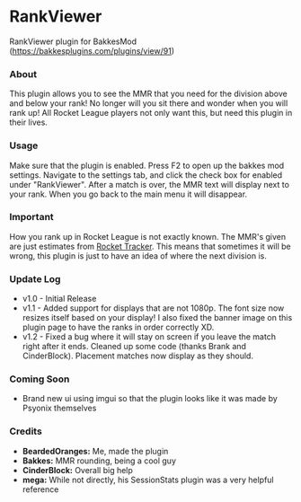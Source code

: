 # RankViewer
RankViewer plugin for BakkesMod (https://bakkesplugins.com/plugins/view/91)

### About
This plugin allows you to see the MMR that you need for the division above and below your rank! No longer will you sit there and wonder when you will rank up! All Rocket League players not only want this, but need this plugin in their lives. 

### Usage
Make sure that the plugin is enabled. Press F2 to open up the bakkes mod settings. Navigate to the settings tab, and click the check box for enabled under "RankViewer". After a match is over, the MMR text will display next to your rank. When you go back to the main menu it will disappear.

### Important
How you rank up in Rocket League is not exactly known. The MMR's given are just estimates from [Rocket Tracker]([https://rocketleague.tracker.network/distribution). This means that sometimes it will be wrong, this plugin is just to have an idea of where the next division is.

### Update Log
- v1.0 - Initial Release  
- v1.1 - Added support for displays that are not 1080p. The font size now resizes itself based on your display! I also fixed the banner image on this plugin page to have the ranks in order correctly XD.  
- v1.2 - Fixed a bug where it will stay on screen if you leave the match right after it ends. Cleaned up some code (thanks Brank and CinderBlock). Placement matches now display as they should.

### Coming Soon  
- Brand new ui using imgui so that the plugin looks like it was made by Psyonix themselves  

### Credits
- **BeardedOranges:** Me, made the plugin  
- **Bakkes:** MMR rounding, being a cool guy  
- **CinderBlock:** Overall big help  
- **mega:** While not directly, his SessionStats plugin was a very helpful reference
